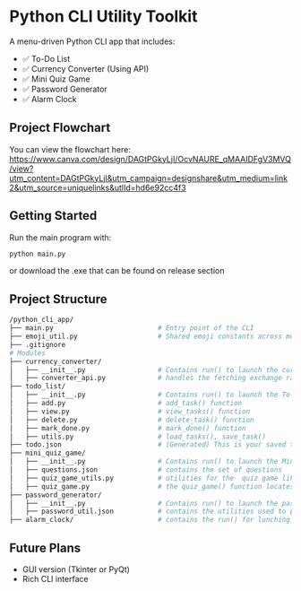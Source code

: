 # Python CLI Utility Toolkit

A menu-driven Python CLI app that includes:

- ✅ To-Do List
- ✅ Currency Converter (Using API)
- ✅ Mini Quiz Game
- ✅ Password Generator
- ✅ Alarm Clock

## Project Flowchart

You can view the flowchart here: https://www.canva.com/design/DAGtPGkyLjI/OcvNAURE_qMAAIDFgV3MVQ/view?utm_content=DAGtPGkyLjI&utm_campaign=designshare&utm_medium=link2&utm_source=uniquelinks&utlId=hd6e92cc4f3

## Getting Started

Run the main program with:

```bash
python main.py
```

or download the .exe that can be found on release section

## Project Structure

```bash
/python_cli_app/
├── main.py                          # Entry point of the CLI
├── emoji_util.py                    # Shared emoji constants across modules
├── .gitignore
# Modules
├── currency_converter/
│   ├── __init__.py                  # Contains run() to launch the currency converter
│   ├── converter_api.py             # handles the fetching exchange rates
├── todo_list/
│   ├── __init__.py                  # Contains run() to launch the To-Do List
│   ├── add.py                       # add_task() function
│   ├── view.py                      # view_tasks() function
│   ├── delete.py                    # delete_task() function
│   ├── mark_done.py                 # mark_done() function
│   ├── utils.py                     # load_tasks(), save_task()
├── todo.json                        # (Generated) This is your saved task data (excluded from Git)
├── mini_quiz_game/
│   ├── __init__.py                  # Contains run() to launch the Mini quiz game
│   ├── questions.json               # contains the set of questions
│   ├── quiz_game_utils.py           # utilities for the  quiz game like load, display, save of scores
│   ├── quiz_game.py                 # the quiz_game() function locates here
├── password_generator/
│   ├── __init__.py                  # Contains run() to launch the password generator
│   ├── password_util.json           # contains the utilities used to password generator (eg. generate_password() and custom_password_generator())
├── alarm_clock/                     # contains the run() for lunching the alarm clock logic
```

## Future Plans

- GUI version (Tkinter or PyQt)
- Rich CLI interface
